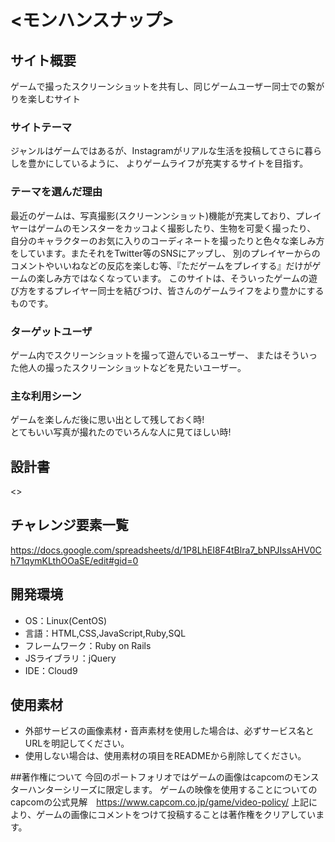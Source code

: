 # <モンハンスナップ>

## サイト概要
ゲームで撮ったスクリーンショットを共有し、同じゲームユーザー同士での繋がりを楽しむサイト

### サイトテーマ
ジャンルはゲームではあるが、Instagramがリアルな生活を投稿してさらに暮らしを豊かにしているように、
よりゲームライフが充実するサイトを目指す。

### テーマを選んだ理由
最近のゲームは、写真撮影(スクリーンンショット)機能が充実しており、プレイヤーはゲームのモンスターをカッコよく撮影したり、生物を可愛く撮ったり、
自分のキャラクターのお気に入りのコーディネートを撮ったりと色々な楽しみ方をしています。またそれをTwitter等のSNSにアップし、
別のプレイヤーからのコメントやいいねなどの反応を楽しむ等、『ただゲームをプレイする』だけがゲームの楽しみ方ではなくなっています。
このサイトは、そういったゲームの遊び方をするプレイヤー同士を結びつけ、皆さんのゲームライフをより豊かにするものです。

### ターゲットユーザ
ゲーム内でスクリーンショットを撮って遊んでいるユーザー、
またはそういった他人の撮ったスクリーンショットなどを見たいユーザー。

### 主な利用シーン
ゲームを楽しんだ後に思い出として残しておく時!<br>
とてもいい写真が撮れたのでいろんな人に見てほしい時!

## 設計書
<>

## チャレンジ要素一覧
<https://docs.google.com/spreadsheets/d/1P8LhEI8F4tBlra7_bNPJIssAHV0Ch71qymKLthOOaSE/edit#gid=0>

## 開発環境
- OS：Linux(CentOS)
- 言語：HTML,CSS,JavaScript,Ruby,SQL
- フレームワーク：Ruby on Rails
- JSライブラリ：jQuery
- IDE：Cloud9

## 使用素材
- 外部サービスの画像素材・音声素材を使用した場合は、必ずサービス名とURLを明記してください。
- 使用しない場合は、使用素材の項目をREADMEから削除してください。

##著作権について
今回のポートフォリオではゲームの画像はcapcomのモンスターハンターシリーズに限定します。
ゲームの映像を使用することについてのcapcomの公式見解　https://www.capcom.co.jp/game/video-policy/
上記により、ゲームの画像にコメントをつけて投稿することは著作権をクリアしています。

